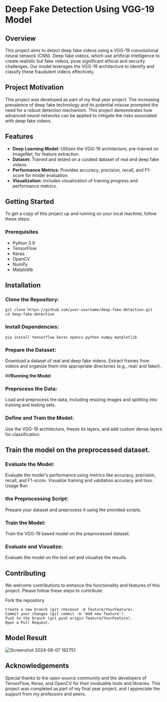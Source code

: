 # **Deep Fake Detection Using VGG-19 Model**
## **Overview**
This project aims to detect deep fake videos using a VGG-19 convolutional neural network (CNN). Deep fake videos, which use artificial intelligence to create realistic but fake videos, pose significant ethical and security challenges. Our model leverages the VGG-19 architecture to identify and classify these fraudulent videos effectively.

## **Project Motivation**
This project was developed as part of my final year project. The increasing prevalence of deep fake technology and its potential misuse prompted the need for a robust detection mechanism. This project demonstrates how advanced neural networks can be applied to mitigate the risks associated with deep fake videos.

## **Features**
- **Deep Learning Model:** Utilizes the VGG-19 architecture, pre-trained on ImageNet, for feature extraction.
- **Dataset:** Trained and tested on a curated dataset of real and deep fake videos.
- **Performance Metrics:** Provides accuracy, precision, recall, and F1-score for model evaluation.
- **Visualization:** Includes visualization of training progress and performance metrics.

## **Getting Started**
To get a copy of this project up and running on your local machine, follow these steps:

### **Prerequisites**
- Python 3.9
- TensorFlow
- Keras
- OpenCV
- NumPy
- Matplotlib

## **Installation**
### **Clone the Repository:**
```
git clone https://github.com/your-username/deep-fake-detection.git
cd deep-fake-detection
```
### **Install Dependencies:**
```
pip install tensorflow keras opencv-python numpy matplotlib
```
### **Prepare the Dataset:**
Download a dataset of real and deep fake videos.
Extract frames from videos and organize them into appropriate directories (e.g., real/ and fake/).

##**Running the Model**
### **Preprocess the Data:**
Load and preprocess the data, including resizing images and splitting into training and testing sets.

### **Define and Train the Model:**
Use the VGG-19 architecture, freeze its layers, and add custom dense layers for classification.

## **Train the model on the preprocessed dataset.**
### **Evaluate the Model:**
Evaluate the model's performance using metrics like accuracy, precision, recall, and F1-score.
Visualize training and validation accuracy and loss.
Usage
Run 

### **the Preprocessing Script:**
Prepare your dataset and preprocess it using the provided scripts.

### **Train the Model:**
Train the VGG-19 based model on the preprocessed dataset.

### **Evaluate and Visualize:**
Evaluate the model on the test set and visualize the results.

## **Contributing**
We welcome contributions to enhance the functionality and features of this project. Please follow these steps to contribute:

Fork the repository.
```
Create a new branch (git checkout -b feature/YourFeature).
Commit your changes (git commit -m 'Add new feature').
Push to the branch (git push origin feature/YourFeature).
Open a Pull Request.
```
## **Model Result**
![Screenshot 2024-06-07 192751](https://github.com/rahul9903/Deepfake/assets/130080777/bf6b10e2-2523-40d4-a8f6-c2677563c9f0)

## **Acknowledgements**
Special thanks to the open-source community and the developers of TensorFlow, Keras, and OpenCV for their invaluable tools and libraries.
This project was completed as part of my final year project, and I appreciate the support from my professors and peers.
